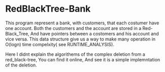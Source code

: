 # RedBlackTree-Bank

This program represent a bank, with customers, that each costumer have one account. 
Both the customers and the account are stored in a Red-Black_Tree, And have pointers between a costomers and his account and vice versa.
This data structure give us a way to make many operation in O(logn) time compelxity( see RUNTIME_ANALYSIS).

Here I didnt explain the algorithems of the complex deletion from a red_black-tree, You can find it online,
And see it is a simple implemntation of the deletion.
